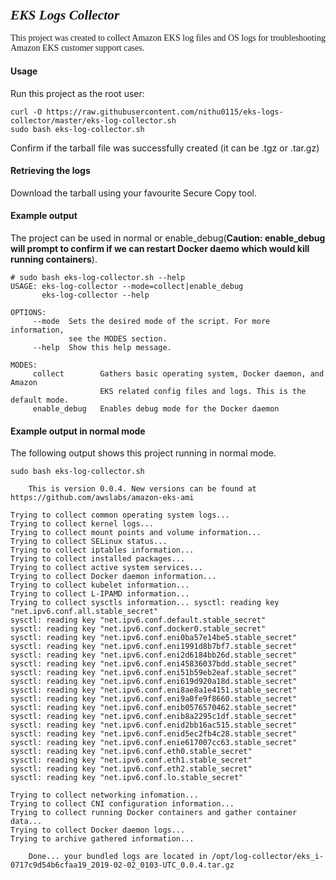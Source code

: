 ### <span style="font-family: times, serif; font-size:16pt; font-style:italic;"> EKS Logs Collector 

<span style="font-family: calibri, Garamond, 'Comic Sans MS' ;">This project was created to collect Amazon EKS log files and OS logs for troubleshooting Amazon EKS customer support cases.</span>

#### Usage
Run this project as the root user:
```
curl -O https://raw.githubusercontent.com/nithu0115/eks-logs-collector/master/eks-log-collector.sh
sudo bash eks-log-collector.sh
```

Confirm if the tarball file was successfully created (it can be .tgz or .tar.gz)

#### Retrieving the logs
Download the tarball using your favourite Secure Copy tool.

#### Example output
The project can be used in normal or enable_debug(**Caution: enable_debug will prompt to confirm if we can restart Docker daemo which would kill running containers**).

```
# sudo bash eks-log-collector.sh --help
USAGE: eks-log-collector --mode=collect|enable_debug
       eks-log-collector --help

OPTIONS:
     --mode  Sets the desired mode of the script. For more information,
             see the MODES section.
     --help  Show this help message.

MODES:
     collect        Gathers basic operating system, Docker daemon, and Amazon
                    EKS related config files and logs. This is the default mode.
     enable_debug   Enables debug mode for the Docker daemon
```
#### Example output in normal mode
The following output shows this project running in normal mode.

```
sudo bash eks-log-collector.sh

	This is version 0.0.4. New versions can be found at https://github.com/awslabs/amazon-eks-ami

Trying to collect common operating system logs... 
Trying to collect kernel logs... 
Trying to collect mount points and volume information... 
Trying to collect SELinux status... 
Trying to collect iptables information... 
Trying to collect installed packages... 
Trying to collect active system services... 
Trying to collect Docker daemon information... 
Trying to collect kubelet information... 
Trying to collect L-IPAMD information... 
Trying to collect sysctls information... sysctl: reading key "net.ipv6.conf.all.stable_secret"
sysctl: reading key "net.ipv6.conf.default.stable_secret"
sysctl: reading key "net.ipv6.conf.docker0.stable_secret"
sysctl: reading key "net.ipv6.conf.eni0ba57e14be5.stable_secret"
sysctl: reading key "net.ipv6.conf.eni1991d8b7bf7.stable_secret"
sysctl: reading key "net.ipv6.conf.eni2d6184bb26d.stable_secret"
sysctl: reading key "net.ipv6.conf.eni45836037bdd.stable_secret"
sysctl: reading key "net.ipv6.conf.eni51b59eb2eaf.stable_secret"
sysctl: reading key "net.ipv6.conf.eni619d920a18d.stable_secret"
sysctl: reading key "net.ipv6.conf.eni8ae8a1e4151.stable_secret"
sysctl: reading key "net.ipv6.conf.eni9a0fe9f8660.stable_secret"
sysctl: reading key "net.ipv6.conf.enib0576570462.stable_secret"
sysctl: reading key "net.ipv6.conf.enib8a2295c1df.stable_secret"
sysctl: reading key "net.ipv6.conf.enid2bb16ac515.stable_secret"
sysctl: reading key "net.ipv6.conf.enid5ec2fb4c28.stable_secret"
sysctl: reading key "net.ipv6.conf.enie617007cc63.stable_secret"
sysctl: reading key "net.ipv6.conf.eth0.stable_secret"
sysctl: reading key "net.ipv6.conf.eth1.stable_secret"
sysctl: reading key "net.ipv6.conf.eth2.stable_secret"
sysctl: reading key "net.ipv6.conf.lo.stable_secret"

Trying to collect networking infomation... 
Trying to collect CNI configuration information... 
Trying to collect running Docker containers and gather container data... 
Trying to collect Docker daemon logs... 
Trying to archive gathered information... 

	Done... your bundled logs are located in /opt/log-collector/eks_i-0717c9d54b6cfaa19_2019-02-02_0103-UTC_0.0.4.tar.gz
```


